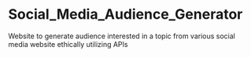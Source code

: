 # Social_Media_Audience_Generator
Website to generate audience interested in a topic from various social media website ethically utilizing APIs
